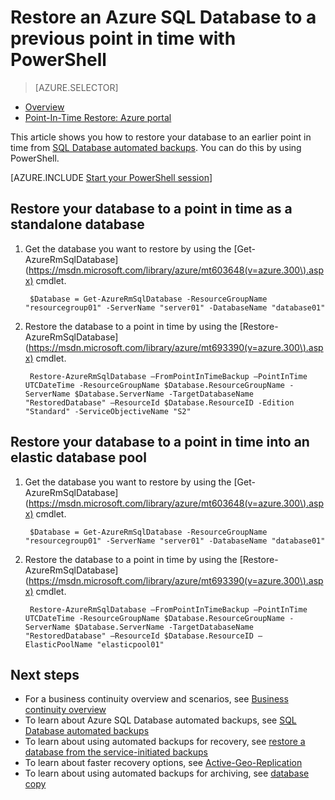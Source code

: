 <properties
    pageTitle="Restore an Azure SQL Database to a previous point in time (PowerShell) | Microsoft Azure"
    description="Restore an Azure SQL Database to a previous point in time"
    services="sql-database"
    documentationCenter=""
    authors="stevestein"
    manager="jhubbard"
    editor=""/>

<tags
    ms.service="sql-database"
    ms.devlang="NA"
    ms.topic="article"
    ms.tgt_pltfrm="powershell"
    ms.workload="NA"
    ms.date="07/17/2016"
    ms.author="sstein"/>

# <a name="restore-an-azure-sql-database-to-a-previous-point-in-time-with-powershell"></a>Restore an Azure SQL Database to a previous point in time with PowerShell

> [AZURE.SELECTOR]
- [Overview](sql-database-recovery-using-backups.md)
- [Point-In-Time Restore: Azure portal](sql-database-point-in-time-restore-portal.md)

This article shows you how to restore your database to an earlier point in time from [SQL Database automated backups](sql-database-automated-backups.md). You can do this by using PowerShell.

[AZURE.INCLUDE [Start your PowerShell session](../../includes/sql-database-powershell.md)]

## <a name="restore-your-database-to-a-point-in-time-as-a-standalone-database"></a>Restore your database to a point in time as a standalone database

1. Get the database you want to restore by using the [Get-AzureRmSqlDatabase](https://msdn.microsoft.com/library/azure/mt603648(v=azure.300\).aspx) cmdlet.

        $Database = Get-AzureRmSqlDatabase -ResourceGroupName "resourcegroup01" -ServerName "server01" -DatabaseName "database01"

2. Restore the database to a point in time by using the [Restore-AzureRmSqlDatabase](https://msdn.microsoft.com/library/azure/mt693390(v=azure.300\).aspx) cmdlet.

        Restore-AzureRmSqlDatabase –FromPointInTimeBackup –PointInTime UTCDateTime -ResourceGroupName $Database.ResourceGroupName -ServerName $Database.ServerName -TargetDatabaseName "RestoredDatabase" –ResourceId $Database.ResourceID -Edition "Standard" -ServiceObjectiveName "S2"


## <a name="restore-your-database-to-a-point-in-time-into-an-elastic-database-pool"></a>Restore your database to a point in time into an elastic database pool

1. Get the database you want to restore by using the [Get-AzureRmSqlDatabase](https://msdn.microsoft.com/library/azure/mt603648(v=azure.300\).aspx) cmdlet.

        $Database = Get-AzureRmSqlDatabase -ResourceGroupName "resourcegroup01" -ServerName "server01" -DatabaseName "database01"

2. Restore the database to a point in time by using the [Restore-AzureRmSqlDatabase](https://msdn.microsoft.com/library/azure/mt693390(v=azure.300\).aspx) cmdlet.

        Restore-AzureRmSqlDatabase –FromPointInTimeBackup –PointInTime UTCDateTime -ResourceGroupName $Database.ResourceGroupName -ServerName $Database.ServerName -TargetDatabaseName "RestoredDatabase" –ResourceId $Database.ResourceID –ElasticPoolName "elasticpool01"


## <a name="next-steps"></a>Next steps

- For a business continuity overview and scenarios, see [Business continuity overview](sql-database-business-continuity.md)
- To learn about Azure SQL Database automated backups, see [SQL Database automated backups](sql-database-automated-backups.md)
- To learn about using automated backups for recovery, see [restore a database from the service-initiated backups](sql-database-recovery-using-backups.md)
- To learn about faster recovery options, see [Active-Geo-Replication](sql-database-geo-replication-overview.md)  
- To learn about using automated backups for archiving, see [database copy](sql-database-copy.md)
